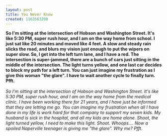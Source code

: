 ```yaml
---
layout: post
title: You Never Know
created: 1163563200
---
```

<p><span style="font-weight: bold;">So I&#39;m sitting at the intersection of Hobson and Washington Street. It&#39;s like 5:30 PM, super rush hour, and I am on the way home from school. I just sat like 20 minutes and moved like 4 feet. A slow and steady rain slicks the road, and blurs my vision just enough to put the wipers on super slow. So, I get into the left turn lane, and I have a red. The intersection is super-jammed, there are a bunch of cars just sitting in the middle of the intersection. The light turns yellow, and one last car decides to block my path for a left turn. You can just imagine my frustration as I give this woman &quot;the glare&quot;. I have to wait another cycle to finally turn. </span><span style="font-weight: bold;">Pfft. </span><br />
	<br />
	<span style="font-style: italic;">So I&#39;m sitting at the intersection of Hobson and Washington Street. It&#39;s like 5:30 PM, super rush hour, and I am on the way home from the medical clinic. I have been working there for 21 years, and I have just be informed that they are letting me go. You can imagine my frustration when all I have done in my life is work hard for that company to support my seven kids. My husband is sick in the hospital, and all my kids are home alone. Shoot, the light turned yellow, I need to make this light. Shoot. Whoops.... Now a spoiled Naperville teenager is giving me &quot;the glare&quot;. Why me? Pfft.</span></p>
